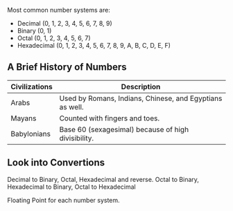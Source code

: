 Most common number systems are: 

- Decimal (0, 1, 2, 3, 4, 5, 6, 7, 8, 9)
- Binary (0, 1)
- Octal (0, 1, 2, 3, 4, 5, 6, 7)
- Hexadecimal (0, 1, 2, 3, 4, 5, 6, 7, 8, 9, A, B, C, D, E, F)

<h2>A Brief History of Numbers</h2>

| Civilizations | Description                                              |
| ------------- | -------------------------------------------------------- |
| Arabs         | Used by Romans, Indians, Chinese, and Egyptians as well. |
| Mayans        | Counted with fingers and toes.                           |
| Babylonians   | Base 60 (sexagesimal) because of high divisibility.      |
<h2>Look into Convertions</h2>
Decimal to Binary, Octal, Hexadecimal and reverse.
Octal to Binary, Hexadecimal to Binary, Octal to Hexadecimal

Floating Point for each number system.